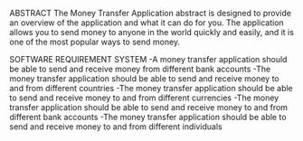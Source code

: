 ABSTRACT The Money Transfer Application abstract is designed to provide an overview of the application and what it can do for you. The application allows you to send money to anyone in the world quickly and easily, and it is one of the most popular ways to send money.

SOFTWARE REQUIREMENT SYSTEM -A money transfer application should be able to send and receive money from different bank accounts -The money transfer application should be able to send and receive money to and from different countries -The money transfer application should be able to send and receive money to and from different currencies -The money transfer application should be able to send and receive money to and from different bank accounts -The money transfer application should be able to send and receive money to and from different individuals
